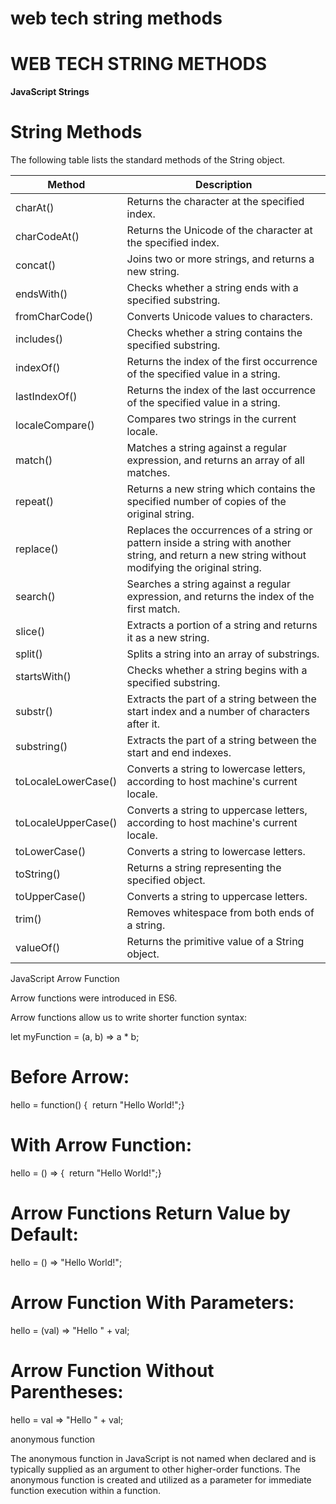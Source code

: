 # web tech string methods

# WEB TECH STRING METHODS

**JavaScript Strings**

# String Methods

The following table lists the standard methods of the String object.

| Method | Description |
| --- | --- |
| charAt() | Returns the character at the specified index. |
| charCodeAt() | Returns the Unicode of the character at the specified index. |
| concat() | Joins two or more strings, and returns a new string. |
| endsWith() | Checks whether a string ends with a specified substring. |
| fromCharCode() | Converts Unicode values to characters. |
| includes() | Checks whether a string contains the specified substring. |
| indexOf() | Returns the index of the first occurrence of the specified value in a string. |
| lastIndexOf() | Returns the index of the last occurrence of the specified value in a string. |
| localeCompare() | Compares two strings in the current locale. |
| match() | Matches a string against a regular expression, and returns an array of all matches. |
| repeat() | Returns a new string which contains the specified number of copies of the original string. |
| replace() | Replaces the occurrences of a string or pattern inside a string with another string, and return a new string without modifying the original string. |
| search() | Searches a string against a regular expression, and returns the index of the first match. |
| slice() | Extracts a portion of a string and returns it as a new string. |
| split() | Splits a string into an array of substrings. |
| startsWith() | Checks whether a string begins with a specified substring. |
| substr() | Extracts the part of a string between the start index and a number of characters after it. |
| substring() | Extracts the part of a string between the start and end indexes. |
| toLocaleLowerCase() | Converts a string to lowercase letters, according to host machine's current locale. |
| toLocaleUpperCase() | Converts a string to uppercase letters, according to host machine's current locale. |
| toLowerCase() | Converts a string to lowercase letters. |
| toString() | Returns a string representing the specified object. |
| toUpperCase() | Converts a string to uppercase letters. |
| trim() | Removes whitespace from both ends of a string. |
| valueOf() | Returns the primitive value of a String object. |

JavaScript Arrow Function

Arrow functions were introduced in ES6.

Arrow functions allow us to write shorter function syntax:

let myFunction = (a, b) => a * b;

# Before Arrow:

hello = function() {  return "Hello World!";}

# With Arrow Function:

hello = () => {  return "Hello World!";}

# Arrow Functions Return Value by Default:

hello = () => "Hello World!";

# Arrow Function With Parameters:

hello = (val) => "Hello " + val;

# Arrow Function Without Parentheses:

hello = val => "Hello " + val;

anonymous function

The anonymous function in JavaScript is not named when declared and is typically supplied as an argument to other higher-order functions. The anonymous function is created and utilized as a parameter for immediate function execution within a function.